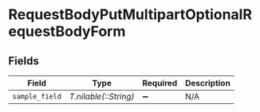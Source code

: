 # RequestBodyPutMultipartOptionalRequestBodyForm


## Fields

| Field                 | Type                  | Required              | Description           |
| --------------------- | --------------------- | --------------------- | --------------------- |
| `sample_field`        | *T.nilable(::String)* | :heavy_minus_sign:    | N/A                   |